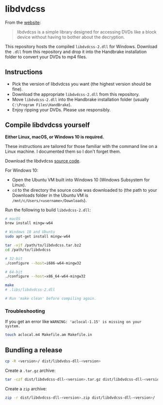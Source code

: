# libdvdcss

From the [website](http://www.videolan.org/developers/libdvdcss.html):

> libdvdcss is a simple library designed for accessing DVDs like a block device without having to bother about the decryption.

This repository hosts the compiled `libdvdcss-2.dll` for Windows. Download
the `.dll` from this repository and drop it into the Handbrake installation
folder to convert your DVDs to mp4 files.

## Instructions

* Pick the version of libdvdcss you want (the highest version should be fine).
* Download the appropriate `libdvdcss-2.dll` from this repository.
* Move `libdvdcss-2.dll` into the Handbrake installation folder (usually `C:\Program Files\HandBrake`).
* Enjoy ripping your DVDs. Please use responsibly.

## Compile libdvdcss yourself

**Either Linux, macOS, or Windows 10 is required.**

These instructions are tailored for those familiar with the command line on a Linux machine. I documented them so I don't forget them.

Download the libdvdcss [source code](http://download.videolan.org/pub/libdvdcss/).

For Windows 10:

* Open the Ubuntu VM built into Windows 10 (Windows Subsystem for Linux).
* `cd` to the directory the source code was downloaded to (the path to your Downloads folder in the Ubuntu VM is `/mnt/c/Users/<username>/Downloads`).

Run the following to build `libdvdcss-2.dll`:

```sh
# macOS
brew install mingw-w64

# Windows 10 and Ubuntu
sudo apt-get install mingw-w64

tar -xjf /path/to/libdvdcss.tar.bz2
cd /path/to/libdvdcss

# 32-bit
./configure --host=i686-w64-mingw32

# 64-bit
./configure --host=x86_64-w64-mingw32

make
# .libs/libdvdcss-2.dll

# Run 'make clean' before compiling again.
```

### Troubleshooting

If you get an error like `WARNING: 'aclocal-1.15' is missing on your system.`

```sh
touch aclocal.m4 Makefile.am Makefile.in
```

## Bundling a release

```sh
cp -R <version>/ dist/libdvdss-dll-<version>
```

Create a `.tar.gz` archive:

```sh
tar -czf dist/libdvdcss-dll-<version>.tar.gz dist/libdvdcss-dll-<version>/
```

Create a `zip` archive:

```sh
zip -r dist/libdvdcss-dll-<version>.zip dist/libdvdcss-dll-<version>/
```

